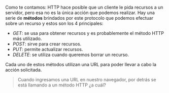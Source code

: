 Como te contamos: HTTP hace posible que un cliente le pida recursos a un servidor, pero esa no es la única acción que podemos realizar. Hay una serie de **métodos** brindados por este protocolo que podemos efectuar sobre un recurso y estos son los 4 principales:

- _GET_: se usa para obtener recursos y es probablemente el método HTTP más utilizado.
- _POST_:  sirve para crear recursos.
- _PUT_:  permite actualizar recursos.
- _DELETE_: se utiliza cuando queremos borrar un recurso.

Cada uno de estos métodos utilizan una URL para poder llevar a cabo la acción solicitada.

> Cuando ingresamos una URL en nuestro navegador, por detrás se está llamando a un método HTTP ¿a cuál?
